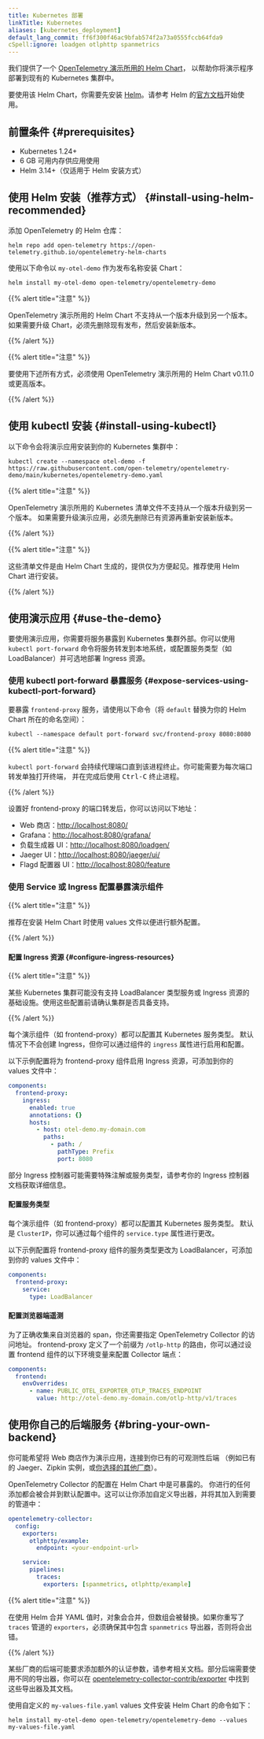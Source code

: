 ```yaml
---
title: Kubernetes 部署
linkTitle: Kubernetes
aliases: [kubernetes_deployment]
default_lang_commit: ff6f300f46ac9bfab574f2a73a0555fccb64fda9
cSpell:ignore: loadgen otlphttp spanmetrics
---
```


我们提供了一个 [OpenTelemetry 演示所用的 Helm Chart](/docs/platforms/kubernetes/helm/demo/)，
以帮助你将演示程序部署到现有的 Kubernetes 集群中。

要使用该 Helm Chart，你需要先安装 [Helm](https://helm.sh)。请参考
Helm 的[官方文档](https://helm.sh/docs/)开始使用。

## 前置条件 {#prerequisites}

- Kubernetes 1.24+
- 6 GB 可用内存供应用使用
- Helm 3.14+（仅适用于 Helm 安装方式）

## 使用 Helm 安装（推荐方式） {#install-using-helm-recommended}

添加 OpenTelemetry 的 Helm 仓库：

```shell
helm repo add open-telemetry https://open-telemetry.github.io/opentelemetry-helm-charts
```

使用以下命令以 `my-otel-demo` 作为发布名称安装 Chart：

```shell
helm install my-otel-demo open-telemetry/opentelemetry-demo
```

{{% alert title="注意" %}}

OpenTelemetry 演示所用的 Helm Chart 不支持从一个版本升级到另一个版本。
如果需要升级 Chart，必须先删除现有发布，然后安装新版本。

{{% /alert %}}

{{% alert title="注意" %}}

要使用下述所有方式，必须使用 OpenTelemetry 演示所用的 Helm Chart v0.11.0 或更高版本。

{{% /alert %}}

## 使用 kubectl 安装 {#install-using-kubectl}

以下命令会将演示应用安装到你的 Kubernetes 集群中：

```shell
kubectl create --namespace otel-demo -f https://raw.githubusercontent.com/open-telemetry/opentelemetry-demo/main/kubernetes/opentelemetry-demo.yaml
```

{{% alert title="注意" %}}

OpenTelemetry 演示所用的 Kubernetes 清单文件不支持从一个版本升级到另一个版本。
如果需要升级演示应用，必须先删除已有资源再重新安装新版本。

{{% /alert %}}

{{% alert title="注意" %}}

这些清单文件是由 Helm Chart 生成的，提供仅为方便起见。推荐使用 Helm Chart 进行安装。

{{% /alert %}}

## 使用演示应用 {#use-the-demo}

要使用演示应用，你需要将服务暴露到 Kubernetes 集群外部。你可以使用
`kubectl port-forward` 命令将服务转发到本地系统，或配置服务类型（如 LoadBalancer）并可选地部署 Ingress 资源。

### 使用 kubectl port-forward 暴露服务 {#expose-services-using-kubectl-port-forward}

要暴露 `frontend-proxy` 服务，请使用以下命令（将 `default` 替换为你的 Helm Chart 所在的命名空间）：

```shell
kubectl --namespace default port-forward svc/frontend-proxy 8080:8080
```

{{% alert title="注意" %}}

`kubectl port-forward` 会持续代理端口直到该进程终止。你可能需要为每次端口转发单独打开终端，
并在完成后使用 <kbd>Ctrl-C</kbd> 终止进程。

{{% /alert %}}

设置好 frontend-proxy 的端口转发后，你可以访问以下地址：

- Web 商店：[http://localhost:8080/](http://localhost:8080/)
- Grafana：[http://localhost:8080/grafana/](http://localhost:8080/grafana/)
- 负载生成器 UI：[http://localhost:8080/loadgen/](http://localhost:8080/loadgen/)
- Jaeger UI：[http://localhost:8080/jaeger/ui/](http://localhost:8080/jaeger/ui/)
- Flagd 配置器 UI：[http://localhost:8080/feature](http://localhost:8080/feature)

### 使用 Service 或 Ingress 配置暴露演示组件

{{% alert title="注意" %}}

推荐在安装 Helm Chart 时使用 values 文件以便进行额外配置。

{{% /alert %}}

#### 配置 Ingress 资源 {#configure-ingress-resources}

{{% alert title="注意" %}}

某些 Kubernetes 集群可能没有支持 LoadBalancer 类型服务或 Ingress
资源的基础设施。使用这些配置前请确认集群是否具备支持。

{{% /alert %}}

每个演示组件（如 frontend-proxy）都可以配置其 Kubernetes 服务类型。
默认情况下不会创建 Ingress，但你可以通过组件的 `ingress` 属性进行启用和配置。

以下示例配置将为 frontend-proxy 组件启用 Ingress 资源，可添加到你的 values 文件中：

```yaml
components:
  frontend-proxy:
    ingress:
      enabled: true
      annotations: {}
      hosts:
        - host: otel-demo.my-domain.com
          paths:
            - path: /
              pathType: Prefix
              port: 8080
```

部分 Ingress 控制器可能需要特殊注解或服务类型，请参考你的 Ingress 控制器文档获取详细信息。

#### 配置服务类型

每个演示组件（如 frontend-proxy）都可以配置其 Kubernetes 服务类型。
默认是 `ClusterIP`，你可以通过每个组件的 `service.type` 属性进行更改。

以下示例配置将 frontend-proxy 组件的服务类型更改为 LoadBalancer，可添加到你的 values 文件中：

```yaml
components:
  frontend-proxy:
    service:
      type: LoadBalancer
```

#### 配置浏览器端遥测

为了正确收集来自浏览器的 span，你还需要指定 OpenTelemetry Collector 的访问地址。
frontend-proxy 定义了一个前缀为 `/otlp-http` 的路由，你可以通过设置 frontend 组件的以下环境变量来配置 Collector 端点：

```yaml
components:
  frontend:
    envOverrides:
      - name: PUBLIC_OTEL_EXPORTER_OTLP_TRACES_ENDPOINT
        value: http://otel-demo.my-domain.com/otlp-http/v1/traces
```

## 使用你自己的后端服务 {#bring-your-own-backend}

你可能希望将 Web 商店作为演示应用，连接到你已有的可观测性后端
（例如已有的 Jaeger、Zipkin 实例，或[你选择的其他厂商](/ecosystem/vendors/)）。

OpenTelemetry Collector 的配置在 Helm Chart 中是可暴露的。
你进行的任何添加都会被合并到默认配置中。这可以让你添加自定义导出器，并将其加入到需要的管道中：

```yaml
opentelemetry-collector:
  config:
    exporters:
      otlphttp/example:
        endpoint: <your-endpoint-url>

    service:
      pipelines:
        traces:
          exporters: [spanmetrics, otlphttp/example]
```

{{% alert title="注意" %}}

在使用 Helm 合并 YAML 值时，对象会合并，但数组会被替换。如果你重写了
`traces` 管道的 `exporters`，必须确保其中包含 `spanmetrics` 导出器，否则将会出错。

{{% /alert %}}

某些厂商的后端可能要求添加额外的认证参数，请参考相关文档。部分后端需要使用不同的导出器，你可以在
[opentelemetry-collector-contrib/exporter](https://github.com/open-telemetry/opentelemetry-collector-contrib/tree/main/exporter)
中找到这些导出器及其文档。

使用自定义的 `my-values-file.yaml` values 文件安装 Helm Chart 的命令如下：

```shell
helm install my-otel-demo open-telemetry/opentelemetry-demo --values my-values-file.yaml
```
